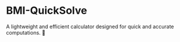 # BMI-QuickSolve
A lightweight and efficient calculator designed for quick and accurate computations. 🚀
